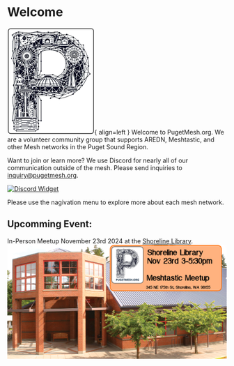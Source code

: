 # Welcome

![Puget Mesh Logo](static/PugetMeshLogo_200.png){ align=left }
Welcome to PugetMesh.org. We are a volunteer community group that supports AREDN, Meshtastic, and other Mesh networks in the Puget Sound Region.

Want to join or learn more? We use Discord for nearly all of our communication outside of the mesh. Please send inquiries to inquiry@pugetmesh.org. 

[![Discord Widget](https://discord.com/api/guilds/1291139029814739084/widget.png?style=banner2)](https://discord.gg/ANvUg3AyZt)

Please use the nagivation menu to explore more about each mesh network. 


## Upcomming Event:
In-Person Meetup November 23rd 2024 at the [Shoreline Library](https://maps.app.goo.gl/B4RmdBR16wtdEE3Q7). 
![November Meshtastic Meetup](media/23Nov2024_Meshtastic_Meetup.png)